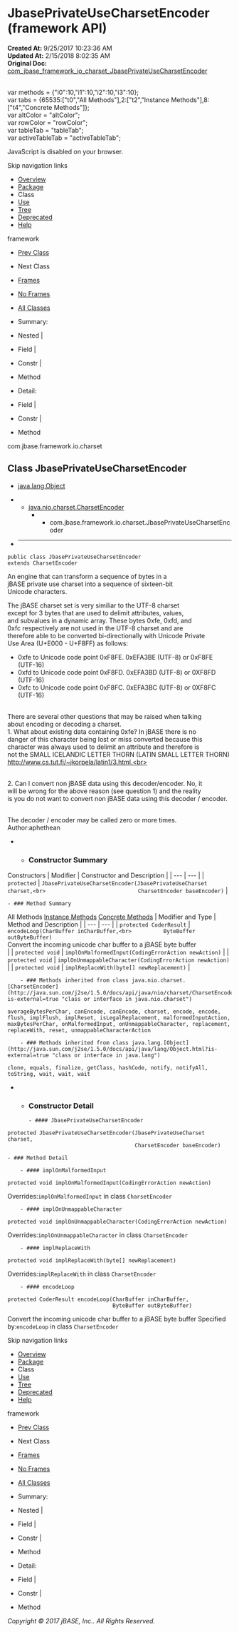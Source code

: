 # JbasePrivateUseCharsetEncoder (framework   API)

**Created At:** 9/25/2017 10:23:36 AM  
**Updated At:** 2/15/2018 8:02:35 AM  
**Original Doc:** [com_jbase_framework_io_charset_JbasePrivateUseCharsetEncoder](https://docs.jbase.com/39221-charset/com_jbase_framework_io_charset_JbasePrivateUseCharsetEncoder)  

<!--<br>    try {<br>        if (location.href.indexOf('is-external=true') == -1) {<br>            parent.document.title="JbasePrivateUseCharsetEncoder (framework   API)";<br>        }<br>    }<br>    catch(err) {<br>    }<br>//--><br>var methods = {"i0":10,"i1":10,"i2":10,"i3":10};<br>var tabs = {65535:["t0","All Methods"],2:["t2","Instance Methods"],8:["t4","Concrete Methods"]};<br>var altColor = "altColor";<br>var rowColor = "rowColor";<br>var tableTab = "tableTab";<br>var activeTableTab = "activeTableTab";
JavaScript is disabled on your browser.

Skip navigation links

- [Overview](../../../../../overview-summary.html)
- [Package](./../com.jbase.framework.io.charset-%28framework---api%29)
- Class
- [Use](./../class-use/uses-of-class-com.jbase.framework.io.charset.jbaseprivateusecharsetencoder-%28framework---api%29)
- [Tree](./../com.jbase.framework.io.charset-class-hierarchy-%28framework---api%29)
- [Deprecated](../../../../../deprecated-list.html)
- [Help](../../../../../help-doc.html)


framework <br>

- [Prev Class](./../jbaseprivateusecharsetdecoder-%28framework---api%29 "class in com.jbase.framework.io.charset")
- Next Class


- [Frames](./.)
- [No Frames](./.)


- [All Classes](../../../../../allclasses-noframe.html)


<!--<br>  allClassesLink = document.getElementById("allclasses\_navbar\_top");<br>  if(window==top) {<br>    allClassesLink.style.display = "block";<br>  }<br>  else {<br>    allClassesLink.style.display = "none";<br>  }<br>  //-->

- Summary:
- Nested |
- Field |
- Constr |
- Method


- Detail:
- Field |
- Constr |
- Method

com.jbase.framework.io.charset

## Class JbasePrivateUseCharsetEncoder

- [java.lang.Object](http://java.sun.com/j2se/1.5.0/docs/api/java/lang/Object.html?is-external=true "class or interface in java.lang")
- - [java.nio.charset.CharsetEncoder](http://java.sun.com/j2se/1.5.0/docs/api/java/nio/charset/CharsetEncoder.html?is-external=true "class or interface in java.nio.charset")
    - - com.jbase.framework.io.charset.JbasePrivateUseCharsetEncoder


- * * *


```
public class JbasePrivateUseCharsetEncoder
extends CharsetEncoder
```

An engine that can transform a sequence of bytes in a<br> jBASE private use charset into a sequence of sixteen-bit<br> Unicode characters.

The jBASE charset set is very similiar to the UTF-8 charset<br> except for 3 bytes that are used to delimit attributes, values,<br> and subvalues in a dynamic array.  These bytes 0xfe, 0xfd, and<br> 0xfc respectively are not used in the UTF-8 charset and are<br> therefore able to be converted bi-directionally with Unicode Private<br> Use Area (U+E000 - U+F8FF) as follows:
- 0xfe to Unicode code point 0xF8FE.  0xEFA3BE (UTF-8) or 0xF8FE (UTF-16)<br>
- 0xfd to Unicode code point 0xF8FD.  0xEFA3BD (UTF-8) or 0XF8FD (UTF-16)<br>
- 0xfc to Unicode code point 0xF8FC.  0xEFA3BC (UTF-8) or 0XF8FC (UTF-16)<br> 

<br> There are several other questions that may be raised when talking<br> about encoding or decoding a charset.
<br> 1.  What about existing data containing 0xfe?  In jBASE there is no<br> danger of this character being lost or miss converted because this<br> character was always used to delimit an attribute and therefore is<br> not the SMALL ICELANDIC LETTER THORN (LATIN SMALL LETTER THORN)<br> http://www.cs.tut.fi/~jkorpela/latin1/3.html.<br> 

<br> 2.  Can I convert non jBASE data using this decoder/encoder.  No, it<br> will be wrong for the above reason (see question 1) and the reality<br> is you do not want to convert non jBASE data using this decoder / encoder.<br> 

<br> The decoder / encoder may be called zero or more times.<br>
Author:aphethean

- - ### Constructor Summary


Constructors | Modifier | Constructor and Description |
| --- | --- |
| `protected` | `JbasePrivateUseCharsetEncoder(JbasePrivateUseCharset charset,<br>                             CharsetEncoder baseEncoder)`  |


    - ### Method Summary


All Methods [Instance Methods](javascript:show%282%29;) [Concrete Methods](javascript:show%288%29;) | Modifier and Type | Method and Description |
| --- | --- |
| `protected CoderResult` | `encodeLoop(CharBuffer inCharBuffer,<br>          ByteBuffer outByteBuffer)`<br>Convert the incoming unicode char buffer to a jBASE byte buffer<br> |
| `protected void` | `implOnMalformedInput(CodingErrorAction newAction)`  |
| `protected void` | `implOnUnmappableCharacter(CodingErrorAction newAction)`  |
| `protected void` | `implReplaceWith(byte[] newReplacement)`  |


        - ### Methods inherited from class java.nio.charset.[CharsetEncoder](http://java.sun.com/j2se/1.5.0/docs/api/java/nio/charset/CharsetEncoder.html?is-external=true "class or interface in java.nio.charset")
`averageBytesPerChar, canEncode, canEncode, charset, encode, encode, flush, implFlush, implReset, isLegalReplacement, malformedInputAction, maxBytesPerChar, onMalformedInput, onUnmappableCharacter, replacement, replaceWith, reset, unmappableCharacterAction`


        - ### Methods inherited from class java.lang.[Object](http://java.sun.com/j2se/1.5.0/docs/api/java/lang/Object.html?is-external=true "class or interface in java.lang")
`clone, equals, finalize, getClass, hashCode, notify, notifyAll, toString, wait, wait, wait`

- - ### Constructor Detail

        - #### JbasePrivateUseCharsetEncoder

```
protected JbasePrivateUseCharsetEncoder(JbasePrivateUseCharset charset,
                                        CharsetEncoder baseEncoder)
```


    - ### Method Detail

        - #### implOnMalformedInput

```
protected void implOnMalformedInput(CodingErrorAction newAction)
```
Overrides:`implOnMalformedInput` in class `CharsetEncoder`


        - #### implOnUnmappableCharacter

```
protected void implOnUnmappableCharacter(CodingErrorAction newAction)
```
Overrides:`implOnUnmappableCharacter` in class `CharsetEncoder`


        - #### implReplaceWith

```
protected void implReplaceWith(byte[] newReplacement)
```
Overrides:`implReplaceWith` in class `CharsetEncoder`


        - #### encodeLoop

```
protected CoderResult encodeLoop(CharBuffer inCharBuffer,
                                 ByteBuffer outByteBuffer)
```

Convert the incoming unicode char buffer to a jBASE byte buffer
Specified by:`encodeLoop` in class `CharsetEncoder`

Skip navigation links

- [Overview](../../../../../overview-summary.html)
- [Package](./../com.jbase.framework.io.charset-%28framework---api%29)
- Class
- [Use](./../class-use/uses-of-class-com.jbase.framework.io.charset.jbaseprivateusecharsetencoder-%28framework---api%29)
- [Tree](./../com.jbase.framework.io.charset-class-hierarchy-%28framework---api%29)
- [Deprecated](../../../../../deprecated-list.html)
- [Help](../../../../../help-doc.html)


framework <br>

- [Prev Class](./../jbaseprivateusecharsetdecoder-%28framework---api%29 "class in com.jbase.framework.io.charset")
- Next Class


- [Frames](./.)
- [No Frames](./.)


- [All Classes](../../../../../allclasses-noframe.html)


<!--<br>  allClassesLink = document.getElementById("allclasses\_navbar\_bottom");<br>  if(window==top) {<br>    allClassesLink.style.display = "block";<br>  }<br>  else {<br>    allClassesLink.style.display = "none";<br>  }<br>  //-->

- Summary:
- Nested |
- Field |
- Constr |
- Method


- Detail:
- Field |
- Constr |
- Method

*Copyright © 2017 jBASE, Inc.. All Rights Reserved.*
